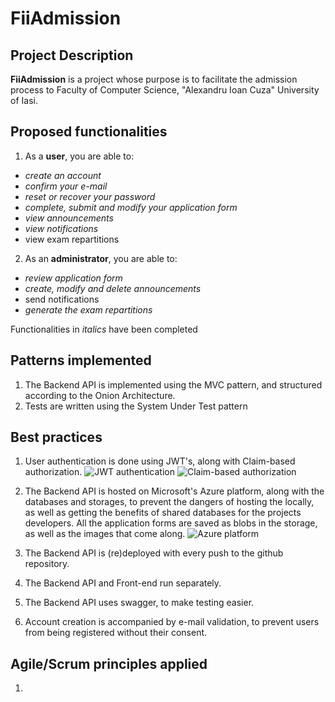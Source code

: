 # FiiAdmission
## Project Description
**FiiAdmission** is a project whose purpose is to facilitate the admission process to Faculty of Computer Science, "Alexandru Ioan Cuza" University of Iasi.

## Proposed functionalities
1. As a **user**, you are able to:
  - *create an account*
  - *confirm your e-mail*
  - *reset or recover your password*
  - *complete, submit and modify your application form*
  - *view announcements*
  - *view notifications*
  - view exam repartitions
2. As an **administrator**, you are able to:
  - *review application form*
  - *create, modify and delete announcements*
  - send notifications
  - *generate the exam repartitions*
  
 Functionalities in *italics* have been completed
 
## Patterns implemented
1. The Backend API is implemented using the MVC pattern, and structured according to the Onion Architecture.
2. Tests are written using the System Under Test pattern

## Best practices
1. User authentication is done using JWT's, along with Claim-based authorization.
![JWT authentication](https://lh3.googleusercontent.com/inO4oAAqVAeDz3EWO9oilsFxC3odmD0sE6kgjoXhGK9GR0ivvAoloPeIl4H2bHewfvIXofgla1VlLli1QReC=w1918-h947)
![Claim-based authorization](https://lh6.googleusercontent.com/dwwArrf23aTzrb6diNs_8YYnM6Wp2Kh9X5Us_XoIvIcLPmVoEJYctBrZB8MaqChTUOE_3dvfNKkn541P3IuU=w1918-h947-rw)


2. The Backend API is hosted on Microsoft's Azure platform, along with the databases and storages, to prevent the dangers of hosting the locally, as well as getting the benefits of shared databases for the projects developers. All the application forms are saved as blobs in the storage, as well as the images that come along.
![Azure platform](https://lh3.googleusercontent.com/UKdIjhbOH2GFOT2hiBMn-qb_RoB-r3nwzRgDAgt0q7hUVt-fDjqDMNxofpRHQc2CUqI3_AqBkQDRcNKaVFl4=w1918-h947-rw)


3. The Backend API is (re)deployed with every push to the github repository.
4. The Backend API and Front-end run separately.
5. The Backend API uses swagger, to make testing easier.
6. Account creation is accompanied by e-mail validation, to prevent users from being registered without their consent.

## Agile/Scrum principles applied
1. 

